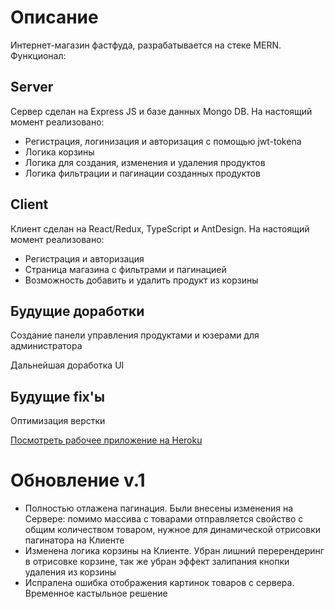 <h1>Описание</h1>
  <p> Интернет-магазин фастфуда, разрабатывается на стеке MERN. Функционал: </p>
  
<h2>Server</h2>
  <p>Сервер сделан на Express JS и базе данных Mongo DB. На настоящий момент реализовано: </p>
  <ul>
    <li>Регистрация, логинизация и авторизация с помощью jwt-tokena</li>
    <li>Логика корзины</li>
    <li>Логика для создания, изменения и удаления продуктов</li>
    <li>Логика фильтрации и пагинации созданных продуктов</li>
  </ul>


<h2>Client</h2>
  <p>Клиент сделан на React/Redux, TypeScript и AntDesign. На настоящий момент реализовано: </p>
  <ul>
    <li>Регистрация и авторизация</li>
    <li>Страница магазина с фильтрами и пагинацией</li>
    <li>Возможность добавить и удалить продукт из корзины </li>
  </ul>
  
  
<h2>Будущие доработки</h2>
  <p>Создание панели управления продуктами и юзерами для администратора<p>
  <p>Дальнейшая доработка UI<p>
    
    
<h2>Будущие fix'ы</h2>
  <p>Оптимизация верстки<p>
    

  
<a href="http://fastfoodstore.herokuapp.com">Посмотреть рабочее приложение на Heroku</a>
    
<h1>Обновление v.1 </h1>
   <ul>
    <li>Полностью отлажена пагинация. Были внесены изменения на Сервере: помимо массива с товарами отправляется свойство с общим количеством товаром, нужное для динамической отрисовки пагинатора на Клиенте</li>
    <li>Изменена логика корзины на Клиенте. Убран лишний перерендеринг в отрисовке корзине, так же убран эффект залипания кнопки удаления из корзины</li>
    <li>Испралена ошибка отображения картинок товаров с сервера. Временное кастыльное решение</li>
  </ul>
  
